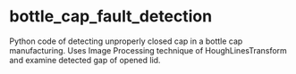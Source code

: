 # bottle_cap_fault_detection

Python code of detecting unproperly closed cap in a bottle cap manufacturing.
Uses Image Processing technique of HoughLinesTransform and examine detected gap of opened lid.
